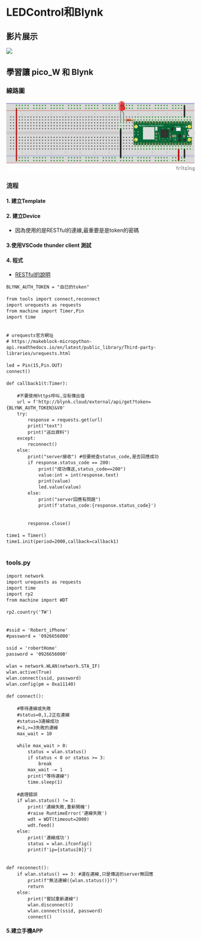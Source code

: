 # LEDControl和Blynk

## 影片展示
[![](https://img.youtube.com/vi/aAXGrstXzn0/2.jpg)](https://youtu.be/aAXGrstXzn0)

## 學習讓 pico_W 和 Blynk
### 線路圖
![](./images/pic1.png)

### 流程

#### 1. 建立Template
#### 2. 建立Device
- 因為使用的是RESTful的連線,最重要是是token的密碼

#### 3.使用VSCode thunder client 測試
#### 4. 程式

- [RESTful的說明](https://docs.blynk.io/en/blynk.cloud/device-https-api)

```micro python
BLYNK_AUTH_TOKEN = "自已的token"

from tools import connect,reconnect
import urequests as requests
from machine import Timer,Pin
import time


# urequests官方網址
# https://makeblock-micropython-api.readthedocs.io/en/latest/public_library/Third-party-libraries/urequests.html

led = Pin(15,Pin.OUT)
connect()

def callback1(t:Timer):
    
    #不要使用https呼叫,沒有傳出值
    url = f'http://blynk.cloud/external/api/get?token={BLYNK_AUTH_TOKEN}&V0'
    try:        
        response = requests.get(url)
        print("text")
        print("送出資料")
    except:
        reconnect()
    else:
        print("server接收") #但要檢查status_code,是否回應成功        
        if response.status_code == 200:
            print("成功傳送,status_code==200")
            value:int = int(response.text)
            print(value)
            led.value(value)
        else:
            print("server回應有問題")
            print(f'status_code:{response.status_code}')
           
        
        response.close()
        
time1 = Timer()
time1.init(period=2000,callback=callback1)


```

### tools.py

```
import network
import urequests as requests
import time
import rp2
from machine import WDT

rp2.country('TW')


#ssid = 'Robert_iPhone'
#password = '0926656000'

ssid = 'robertHome'
password = '0926656000'

wlan = network.WLAN(network.STA_IF)
wlan.active(True)
wlan.connect(ssid, password)
wlan.config(pm = 0xa11140)

def connect():  

    #等待連線或失敗
    #status=0,1,2正在連線
    #status=3連線成功
    #<1,>=3失敗的連線
    max_wait = 10    

    while max_wait > 0:
        status = wlan.status()
        if status < 0 or status >= 3:
            break
        max_wait -= 1
        print("等待連線")
        time.sleep(1)

    #處理錯誤
    if wlan.status() != 3:
        print('連線失敗,重新開機')
        #raise RuntimeError('連線失敗')
        wdt = WDT(timeout=2000)
        wdt.feed()
    else:
        print('連線成功')
        status = wlan.ifconfig()
        print(f'ip={status[0]}') 
        
        
def reconnect():
    if wlan.status() == 3: #還在連線,只是傳送的server無回應
        print(f"無法連線({wlan.status()})")
        return
    else:
        print("嘗試重新連線")
        wlan.disconnect()
        wlan.connect(ssid, password)
        connect()        
```


#### 5.建立手機APP







